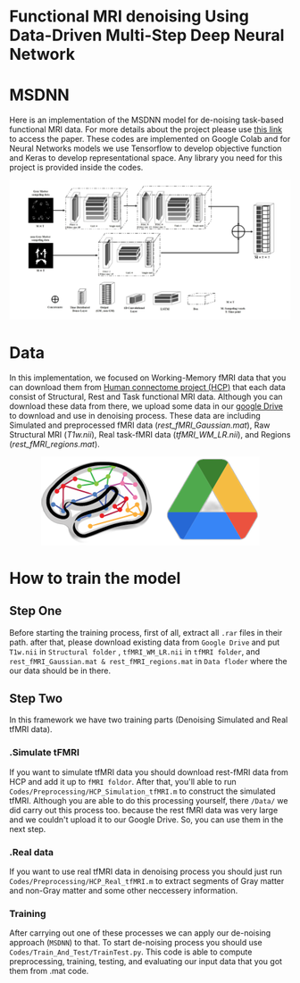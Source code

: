 # Functional MRI denoising Using Data-Driven Multi-Step Deep Neural Network 

# MSDNN

Here is an implementation of the MSDNN model for de-noising task-based functional MRI data. For more details about the project please use [this link](https://www.ismrm.org/23/program-files/D-19.htm) to access the paper. These codes are implemented on Google Colab and for Neural Networks models we use Tensorflow to develop objective function and Keras to develop representational space. Any library you need for this project is provided inside the codes.

![MSDNN flow chart](https://github.com/SinaGhaffarzadeh/Functional-MRI-denoising-using-data-driven-multi-step-deep-neural-network/blob/master/Images/MSDNN.jpg?raw=true)


# Data

In this implementation, we focused on Working-Memory fMRI data that you can download them from [Human connectome project (HCP)]( https://www.humanconnectome.org/) that each data consist of Structural, Rest and Task functional MRI data.
Although you can download these data from there, we upload some data in our [google Drive]( https://drive.google.com/drive/folders/1mm7s33QjCnEfCb7ipdZEMv3kiV18ZozI?usp=drive_link) to download and use in denoising process. These data are including Simulated and preprocessed fMRI data (_rest_fMRI_Gaussian.mat_), Raw Structural MRI (_T1w.nii_), Real task-fMRI data (_tfMRI_WM_LR.nii_), and Regions (_rest_fMRI_regions.mat_).


<p align="center">
  <img src="https://github.com/SinaGhaffarzadeh/Functional-MRI-denoising-using-data-driven-multi-step-deep-neural-network/blob/master/Images/unique_.png" />
</p>


# How to train the model

## Step One
Before starting the training process, first of all, extract all `.rar` files in their path. after that, please download existing data from `Google Drive` and put `T1w.nii` in `Structural folder` , `tfMRI_WM_LR.nii` in `tfMRI folder`, and `rest_fMRI_Gaussian.mat & rest_fMRI_regions.mat` in `Data floder` where the our data should be in there.

## Step Two
In this framework we have two training parts (Denoising Simulated and Real tfMRI data).

### .Simulate tFMRI
If you want to simulate tfMRI data you should download rest-fMRI data from HCP and add it up to `fMRI foldor`. After that, you'll able to run `Codes/Preprocessing/HCP_Simulation_tfMRI.m` to construct the simulated tfMRI.
Although you are able to do this processing yourself, there `/Data/` we did carry out this process too. because the rest fMRI data was very large and we couldn't upload it to our Google Drive. So, you can use them in the next step.

### .Real data
If you want to use real tfMRI data in denoising process you should just run `Codes/Preprocessing/HCP_Real_tfMRI.m` to extract segments of Gray matter and non-Gray matter and some other neccessery information.

### Training
After carrying out one of these processes we can apply our de-noising approach (`MSDNN`) to that. To start de-noising process you should use `Codes/Train_And_Test/TrainTest.py`.
This code is able to compute preprocessing, training, testing, and evaluating our input data that you got them from .mat code.

























